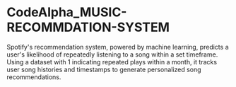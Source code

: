 # CodeAlpha_MUSIC-RECOMMDATION-SYSTEM
Spotify's recommendation system, powered by machine
learning, predicts a user's likelihood of repeatedly listening to a
song within a set timeframe. Using a dataset with 1 indicating
repeated plays within a month, it tracks user song histories and
timestamps to generate personalized song recommendations.
